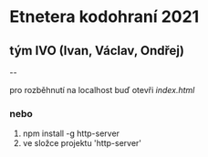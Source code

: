 # Etnetera kodohraní 2021

## tým IVO (Ivan, Václav, Ondřej)

--

pro rozběhnutí na localhost buď otevři _index.html_

### nebo

1. npm install -g http-server
2. ve složce projektu 'http-server'
